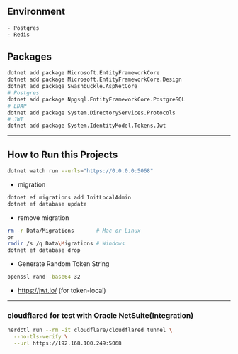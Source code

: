 ## Environment
```bash
- Postgres
- Redis
```

## Packages
```bash
dotnet add package Microsoft.EntityFrameworkCore
dotnet add package Microsoft.EntityFrameworkCore.Design
dotnet add package Swashbuckle.AspNetCore
# Postgres
dotnet add package Npgsql.EntityFrameworkCore.PostgreSQL
# LDAP
dotnet add package System.DirectoryServices.Protocols
# JWT
dotnet add package System.IdentityModel.Tokens.Jwt
```
---
## How to Run this Projects
```bash
dotnet watch run --urls="https://0.0.0.0:5068"
```
* migration
```bash
dotnet ef migrations add InitLocalAdmin
dotnet ef database update
```
* remove migration
```bash
rm -r Data/Migrations       # Mac or Linux
or
rmdir /s /q Data\Migrations # Windows
dotnet ef database drop
```
* Generate Random Token String
```bash
openssl rand -base64 32
```
* https://jwt.io/ (for token-local)
---
### cloudflared for test with Oracle NetSuite(Integration)
```bash
nerdctl run --rm -it cloudflare/cloudflared tunnel \
  --no-tls-verify \
  --url https://192.168.100.249:5068
```
